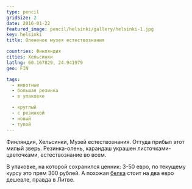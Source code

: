 ```yaml
---
type: pencil
gridSize: 2
date: 2016-01-22
featured_image: pencil/helsinki/gallery/helsinki-1.jpg
key: helsinki
title: Олененок музея естествознания

countries: Финляндия
cities: Хельсинки
latlng: 60.167829, 24.941979
geo: FIN

tags:
  - животные
  - большая резинка
  - в упаковке

  - круглый
  - с резинкой
  - новый
  - тупой
---
```


Финляндия, Хельсинки, Музей естествознания. Оттуда прибыл этот милый зверь. Резинка-олень, карандаш украшен листочками-цветочками, естествознание во всем.

В упаковке, на которой сохранился ценник: 3-50 евро, по текущему курсу это прям 300 рублей. А похожая [белка](?display=squirrel) стоит на два евро дешевле, правда в Литве.
